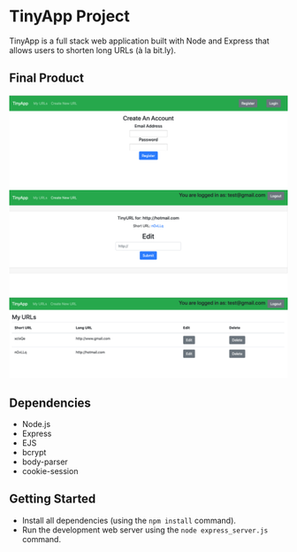 # TinyApp Project

TinyApp is a full stack web application built with Node and Express that allows users to shorten long URLs (à la bit.ly).

## Final Product

!["screenshot of registration page"](https://github.com/harrishs/tinyapp/blob/master/docs/Screen%20Shot%202019-09-05%20at%201.05.37%20PM.png)
!["screenshot of view after creating new url"](https://github.com/harrishs/tinyapp/blob/master/docs/Screen%20Shot%202019-09-05%20at%201.06.51%20PM.png)
!["screenshot of main page showing all user's urls"](https://github.com/harrishs/tinyapp/blob/master/docs/Screen%20Shot%202019-09-05%20at%201.07.19%20PM.png)

## Dependencies

- Node.js
- Express
- EJS
- bcrypt
- body-parser
- cookie-session

## Getting Started

- Install all dependencies (using the `npm install` command).
- Run the development web server using the `node express_server.js` command.
